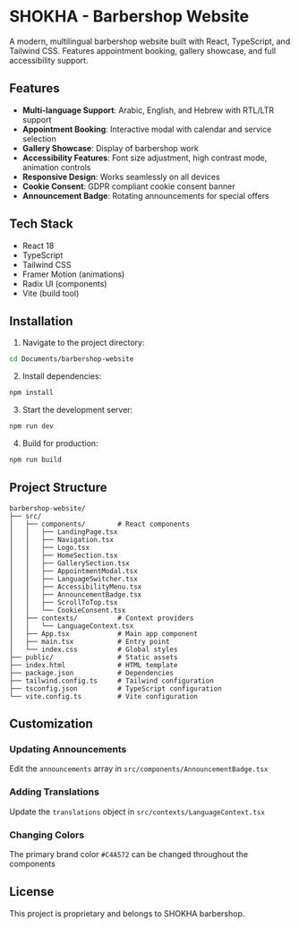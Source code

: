 # SHOKHA - Barbershop Website

A modern, multilingual barbershop website built with React, TypeScript, and Tailwind CSS. Features appointment booking, gallery showcase, and full accessibility support.

## Features

- **Multi-language Support**: Arabic, English, and Hebrew with RTL/LTR support
- **Appointment Booking**: Interactive modal with calendar and service selection
- **Gallery Showcase**: Display of barbershop work
- **Accessibility Features**: Font size adjustment, high contrast mode, animation controls
- **Responsive Design**: Works seamlessly on all devices
- **Cookie Consent**: GDPR compliant cookie consent banner
- **Announcement Badge**: Rotating announcements for special offers

## Tech Stack

- React 18
- TypeScript
- Tailwind CSS
- Framer Motion (animations)
- Radix UI (components)
- Vite (build tool)

## Installation

1. Navigate to the project directory:
```bash
cd Documents/barbershop-website
```

2. Install dependencies:
```bash
npm install
```

3. Start the development server:
```bash
npm run dev
```

4. Build for production:
```bash
npm run build
```

## Project Structure

```
barbershop-website/
├── src/
│   ├── components/        # React components
│   │   ├── LandingPage.tsx
│   │   ├── Navigation.tsx
│   │   ├── Logo.tsx
│   │   ├── HomeSection.tsx
│   │   ├── GallerySection.tsx
│   │   ├── AppointmentModal.tsx
│   │   ├── LanguageSwitcher.tsx
│   │   ├── AccessibilityMenu.tsx
│   │   ├── AnnouncementBadge.tsx
│   │   ├── ScrollToTop.tsx
│   │   └── CookieConsent.tsx
│   ├── contexts/          # Context providers
│   │   └── LanguageContext.tsx
│   ├── App.tsx            # Main app component
│   ├── main.tsx           # Entry point
│   └── index.css          # Global styles
├── public/                # Static assets
├── index.html             # HTML template
├── package.json           # Dependencies
├── tailwind.config.ts     # Tailwind configuration
├── tsconfig.json          # TypeScript configuration
└── vite.config.ts         # Vite configuration
```

## Customization

### Updating Announcements
Edit the `announcements` array in `src/components/AnnouncementBadge.tsx`

### Adding Translations
Update the `translations` object in `src/contexts/LanguageContext.tsx`

### Changing Colors
The primary brand color `#C4A572` can be changed throughout the components

## License

This project is proprietary and belongs to SHOKHA barbershop.